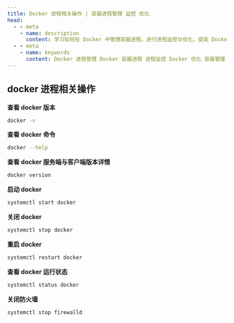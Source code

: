 ```yaml
---
title: Docker 进程相关操作 | 容器进程管理 监控 优化
head:
  - - meta
    - name: description
      content: 学习如何在 Docker 中管理容器进程，进行进程监控与优化，提高 Docker 容器的性能与效率。
  - - meta
    - name: keywords
      content: Docker 进程管理 Docker 容器进程 进程监控 Docker 优化 容器管理 虚拟化
---
```


## docker 进程相关操作

**查看 docker 版本**

```bash
docker -v
```

**查看 docker 命令**

```bash
docker --help
```

**查看 docker 服务端与客户端版本详情**

```bash
docker version
```

**启动 docker**

```bash
systemctl start docker
```

**关闭 docker**

```bash
systemctl stop docker
```

**重启 docker**

```bash
systemctl restart docker
```

**查看 docker 运行状态**

```bash
systemctl status docker
```

**关闭防火墙**

```bash
systemctl stop firewalld
```
